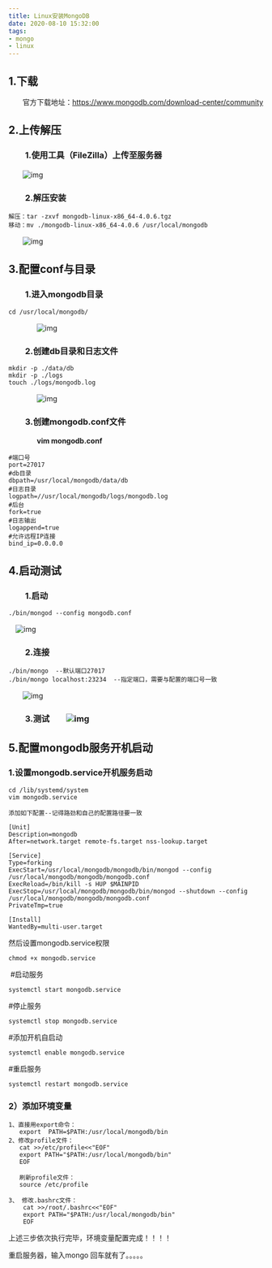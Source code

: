 ```yaml
---
title: Linux安装MongoDB
date: 2020-08-10 15:32:00
tags:
- mongo
- linux
---
```




## 1.下载

　　官方下载地址：https://www.mongodb.com/download-center/community

## 2.上传解压

### 　　1.使用工具（FileZilla）上传至服务器

　　![img](https://i.loli.net/2020/08/10/1EluM4Qy2CVPpZ6.png)

### 　　2.解压安装

```
解压：tar -zxvf mongodb-linux-x86_64-4.0.6.tgz
移动：mv ./mongodb-linux-x86_64-4.0.6 /usr/local/mongodb
```

　　![img](https://i.loli.net/2020/12/18/glJos1c4pRftZeq.png)

## 3.配置conf与目录

### 　　1.进入mongodb目录　　　

```
cd /usr/local/mongodb/
```

　　　　![img](https://i.loli.net/2020/12/18/uta8KDdAFbHUhep.png)

### 　　2.创建db目录和日志文件　　

```
mkdir -p ./data/db
mkdir -p ./logs
touch ./logs/mongodb.log
```

　　　　![img](https://i.loli.net/2020/12/18/KJgWeotVpI2Da35.png)

### 　　3.创建mongodb.conf文件

　　　　**vim mongodb.conf**

```
#端口号
port=27017
#db目录
dbpath=/usr/local/mongodb/data/db
#日志目录
logpath=//usr/local/mongodb/logs/mongodb.log
#后台
fork=true
#日志输出
logappend=true
#允许远程IP连接
bind_ip=0.0.0.0
```

## 4.启动测试

### 　　1.启动　

```
./bin/mongod --config mongodb.conf
```

 　![img](https://i.loli.net/2020/12/18/xtuVGrRTWA1BelK.png)

### 　　2.连接　

```
./bin/mongo  --默认端口27017
./bin/mongo localhost:23234  --指定端口，需要与配置的端口号一致
```

　　![img](https://i.loli.net/2020/12/18/F8DEWIfRJ9d7C4i.png)

### 　　3.测试　　![img](https://i.loli.net/2020/12/18/xIGOgkawAnuHLlQ.png)

## 5.配置mongodb服务开机启动

###     1.设置mongodb.service开机服务启动    

```
cd /lib/systemd/system
vim mongodb.service

添加如下配置--记得路劲和自己的配置路径要一致

[Unit]
Description=mongodb
After=network.target remote-fs.target nss-lookup.target

[Service]
Type=forking
ExecStart=/usr/local/mongodb/mongodb/bin/mongod --config /usr/local/mongodb/mongodb/mongodb.conf
ExecReload=/bin/kill -s HUP $MAINPID
ExecStop=/usr/local/mongodb/mongodb/bin/mongod --shutdown --config /usr/local/mongodb/mongodb/mongodb.conf
PrivateTmp=true

[Install]
WantedBy=multi-user.target

```

 

   然后设置mongodb.service权限

```
chmod +x mongodb.service
```

​    \#启动服务 

```
systemctl start mongodb.service  
```

   \#停止服务

```
systemctl stop mongodb.service
```

   \#添加开机自启动

```
systemctl enable mongodb.service
```

   \#重启服务

```
systemctl restart mongodb.service
```

 

###   2）添加环境变量

```
1、直接用export命令：
   export  PATH=$PATH:/usr/local/mongodb/bin
2、修改profile文件：
   cat >>/etc/profile<<"EOF"
   export PATH="$PATH:/usr/local/mongodb/bin"
   EOF

   刷新profile文件：
   source /etc/profile
   
3、 修改.bashrc文件：
 	cat >>/root/.bashrc<<"EOF"
   	export PATH="$PATH:/usr/local/mongodb/bin"
   	EOF
```


   上述三步依次执行完毕，环境变量配置完成！！！！

   重启服务器，输入mongo 回车就有了。。。。。